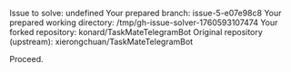 Issue to solve: undefined
Your prepared branch: issue-5-e07e98c8
Your prepared working directory: /tmp/gh-issue-solver-1760593107474
Your forked repository: konard/TaskMateTelegramBot
Original repository (upstream): xierongchuan/TaskMateTelegramBot

Proceed.